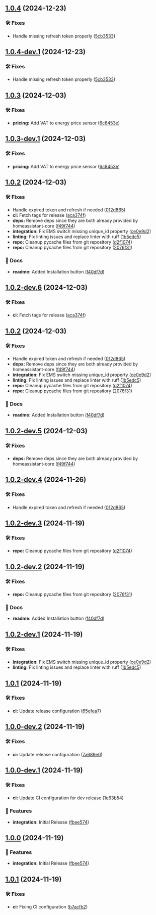 ## [1.0.4](https://github.com/BirknerAlex/hacs_1komma5grad/compare/v1.0.3...v1.0.4) (2024-12-23)

### 🛠️ Fixes

* Handle missing refresh token properly ([5cb3533](https://github.com/BirknerAlex/hacs_1komma5grad/commit/5cb35337b0eccbe6fe3112d6ca703e9a8457579b))

## [1.0.4-dev.1](https://github.com/BirknerAlex/hacs_1komma5grad/compare/v1.0.3...v1.0.4-dev.1) (2024-12-23)

### 🛠️ Fixes

* Handle missing refresh token properly ([5cb3533](https://github.com/BirknerAlex/hacs_1komma5grad/commit/5cb35337b0eccbe6fe3112d6ca703e9a8457579b))

## [1.0.3](https://github.com/BirknerAlex/hacs_1komma5grad/compare/v1.0.2...v1.0.3) (2024-12-03)

### 🛠️ Fixes

* **pricing:** Add VAT to energy price sensor ([6c8453e](https://github.com/BirknerAlex/hacs_1komma5grad/commit/6c8453ea8491bf6e642f8a49b202290f4ca61a13))

## [1.0.3-dev.1](https://github.com/BirknerAlex/hacs_1komma5grad/compare/v1.0.2...v1.0.3-dev.1) (2024-12-03)

### 🛠️ Fixes

* **pricing:** Add VAT to energy price sensor ([6c8453e](https://github.com/BirknerAlex/hacs_1komma5grad/commit/6c8453ea8491bf6e642f8a49b202290f4ca61a13))

## [1.0.2](https://github.com/BirknerAlex/hacs_1komma5grad/compare/v1.0.1...v1.0.2) (2024-12-03)

### 🛠️ Fixes

* Handle expired token and refresh if needed ([012d865](https://github.com/BirknerAlex/hacs_1komma5grad/commit/012d8654b5fe56a438c8e3e55b5dfaf39f4e1aed))
* **ci:** Fetch tags for release ([aca374f](https://github.com/BirknerAlex/hacs_1komma5grad/commit/aca374f3cc906ae6cb36a81feafab4209e8927bd))
* **deps:** Remove deps since they are both already provided by homeassistant-core ([f49f744](https://github.com/BirknerAlex/hacs_1komma5grad/commit/f49f74467b3a61da61a8cd9911cdb90d3fa813d1))
* **integration:** Fix EMS switch missing unique_id property ([ce0e9d2](https://github.com/BirknerAlex/hacs_1komma5grad/commit/ce0e9d202086d291f0933532a780d6dc067b0160))
* **linting:** Fix linting issues and replace linter with ruff ([1b5edc5](https://github.com/BirknerAlex/hacs_1komma5grad/commit/1b5edc5b59e612ef9266eb1951825321c4582860))
* **repo:** Cleanup pycache files from git repository ([d2f1074](https://github.com/BirknerAlex/hacs_1komma5grad/commit/d2f10747792ffddce421ddbf93b4bfad9a9643e9))
* **repo:** Cleanup pycache files from git repository ([2076f31](https://github.com/BirknerAlex/hacs_1komma5grad/commit/2076f3153f0e47261dc105cd731bf9e1e291e4ea))

### 📔 Docs

* **readme:** Added Installation button ([f40df7d](https://github.com/BirknerAlex/hacs_1komma5grad/commit/f40df7db9785600b14123e91cf154e0bb0782875))

## [1.0.2-dev.6](https://github.com/BirknerAlex/hacs_1komma5grad/compare/v1.0.2-dev.5...v1.0.2-dev.6) (2024-12-03)

### 🛠️ Fixes

* **ci:** Fetch tags for release ([aca374f](https://github.com/BirknerAlex/hacs_1komma5grad/commit/aca374f3cc906ae6cb36a81feafab4209e8927bd))

## [1.0.2](https://github.com/BirknerAlex/hacs_1komma5grad/compare/v1.0.1...v1.0.2) (2024-12-03)

### 🛠️ Fixes

* Handle expired token and refresh if needed ([012d865](https://github.com/BirknerAlex/hacs_1komma5grad/commit/012d8654b5fe56a438c8e3e55b5dfaf39f4e1aed))
* **deps:** Remove deps since they are both already provided by homeassistant-core ([f49f744](https://github.com/BirknerAlex/hacs_1komma5grad/commit/f49f74467b3a61da61a8cd9911cdb90d3fa813d1))
* **integration:** Fix EMS switch missing unique_id property ([ce0e9d2](https://github.com/BirknerAlex/hacs_1komma5grad/commit/ce0e9d202086d291f0933532a780d6dc067b0160))
* **linting:** Fix linting issues and replace linter with ruff ([1b5edc5](https://github.com/BirknerAlex/hacs_1komma5grad/commit/1b5edc5b59e612ef9266eb1951825321c4582860))
* **repo:** Cleanup pycache files from git repository ([d2f1074](https://github.com/BirknerAlex/hacs_1komma5grad/commit/d2f10747792ffddce421ddbf93b4bfad9a9643e9))
* **repo:** Cleanup pycache files from git repository ([2076f31](https://github.com/BirknerAlex/hacs_1komma5grad/commit/2076f3153f0e47261dc105cd731bf9e1e291e4ea))

### 📔 Docs

* **readme:** Added Installation button ([f40df7d](https://github.com/BirknerAlex/hacs_1komma5grad/commit/f40df7db9785600b14123e91cf154e0bb0782875))

## [1.0.2-dev.5](https://github.com/BirknerAlex/hacs_1komma5grad/compare/v1.0.2-dev.4...v1.0.2-dev.5) (2024-12-03)

### 🛠️ Fixes

* **deps:** Remove deps since they are both already provided by homeassistant-core ([f49f744](https://github.com/BirknerAlex/hacs_1komma5grad/commit/f49f74467b3a61da61a8cd9911cdb90d3fa813d1))

## [1.0.2-dev.4](https://github.com/BirknerAlex/hacs_1komma5grad/compare/v1.0.2-dev.3...v1.0.2-dev.4) (2024-11-26)

### 🛠️ Fixes

* Handle expired token and refresh if needed ([012d865](https://github.com/BirknerAlex/hacs_1komma5grad/commit/012d8654b5fe56a438c8e3e55b5dfaf39f4e1aed))

## [1.0.2-dev.3](https://github.com/BirknerAlex/hacs_1komma5grad/compare/v1.0.2-dev.2...v1.0.2-dev.3) (2024-11-19)

### 🛠️ Fixes

* **repo:** Cleanup pycache files from git repository ([d2f1074](https://github.com/BirknerAlex/hacs_1komma5grad/commit/d2f10747792ffddce421ddbf93b4bfad9a9643e9))

## [1.0.2-dev.2](https://github.com/BirknerAlex/hacs_1komma5grad/compare/v1.0.2-dev.1...v1.0.2-dev.2) (2024-11-19)

### 🛠️ Fixes

* **repo:** Cleanup pycache files from git repository ([2076f31](https://github.com/BirknerAlex/hacs_1komma5grad/commit/2076f3153f0e47261dc105cd731bf9e1e291e4ea))

### 📔 Docs

* **readme:** Added Installation button ([f40df7d](https://github.com/BirknerAlex/hacs_1komma5grad/commit/f40df7db9785600b14123e91cf154e0bb0782875))

## [1.0.2-dev.1](https://github.com/BirknerAlex/hacs_1komma5grad/compare/v1.0.1...v1.0.2-dev.1) (2024-11-19)

### 🛠️ Fixes

* **integration:** Fix EMS switch missing unique_id property ([ce0e9d2](https://github.com/BirknerAlex/hacs_1komma5grad/commit/ce0e9d202086d291f0933532a780d6dc067b0160))
* **linting:** Fix linting issues and replace linter with ruff ([1b5edc5](https://github.com/BirknerAlex/hacs_1komma5grad/commit/1b5edc5b59e612ef9266eb1951825321c4582860))

## [1.0.1](https://github.com/BirknerAlex/hacs_1komma5grad/compare/v1.0.0...v1.0.1) (2024-11-19)

### 🛠️ Fixes

* **ci:** Update release configuration ([65efea7](https://github.com/BirknerAlex/hacs_1komma5grad/commit/65efea7382736ea80a3f8331086ffcc2345a63bf))

## [1.0.0-dev.2](https://github.com/BirknerAlex/hacs_1komma5grad/compare/v1.0.0-dev.1...v1.0.0-dev.2) (2024-11-19)

### 🛠️ Fixes

* **ci:** Update release configuration ([7a689e0](https://github.com/BirknerAlex/hacs_1komma5grad/commit/7a689e0dcb67f3a3188a8fdc41fe4c1ffcc7fb97))

## [1.0.0-dev.1](https://github.com/BirknerAlex/hacs_1komma5grad/compare/...v1.0.0-dev.1) (2024-11-19)

### 🛠️ Fixes

* **ci:** Update CI configuration for dev release ([1e63b54](https://github.com/BirknerAlex/hacs_1komma5grad/commit/1e63b54ac06884f0411cc5f3844a89c0c9f00144))

### 🚀 Features

* **integration:** Initial Release ([fbee574](https://github.com/BirknerAlex/hacs_1komma5grad/commit/fbee5743ae4995bb2689d4c114f9d2a40c1df9e3))

## [1.0.0](https://github.com/BirknerAlex/hacs_1komma5grad/compare/...v1.0.0) (2024-11-19)

### 🚀 Features

* **integration:** Initial Release ([fbee574](https://github.com/BirknerAlex/hacs_1komma5grad/commit/fbee5743ae4995bb2689d4c114f9d2a40c1df9e3))

## [1.0.1](https://github.com/BirknerAlex/hacs_1komma5grad/compare/v1.0.0...v1.0.1) (2024-11-19)

### 🛠️ Fixes

* **ci:** Fixing CI configuration ([b7acfb2](https://github.com/BirknerAlex/hacs_1komma5grad/commit/b7acfb27b2c36e2c7daf4aeee4994b44361ce6ca))
